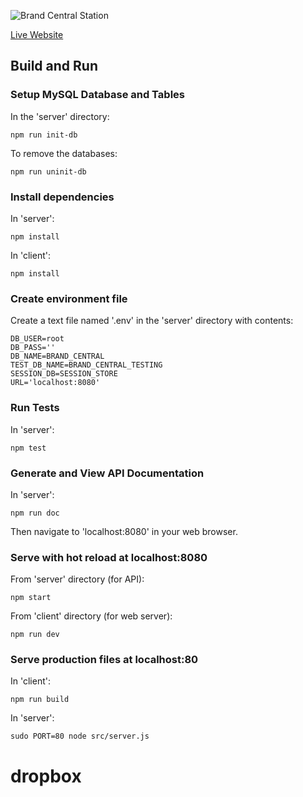 ![Brand Central Station](https://github.com/evan-bradley/brandcentralstation/blob/master/client/src/assets/brand_central_full.png)

[Live Website](http://brandcentral.xyz/)

## Build and Run

### Setup MySQL Database and Tables
In the 'server' directory:
```
npm run init-db
```

To remove the databases:
```
npm run uninit-db
```

### Install dependencies
In 'server':
```
npm install
```

In 'client':
```
npm install
```

### Create environment file
Create a text file named '.env' in the 'server' directory with contents:
```
DB_USER=root
DB_PASS=''
DB_NAME=BRAND_CENTRAL
TEST_DB_NAME=BRAND_CENTRAL_TESTING
SESSION_DB=SESSION_STORE
URL='localhost:8080'
```

### Run Tests
In 'server':
```
npm test
```

### Generate and View API Documentation
In 'server':
```
npm run doc 
```
Then navigate to 'localhost:8080' in your web browser.

### Serve with hot reload at localhost:8080
From 'server' directory (for API):
```
npm start
```

From 'client' directory (for web server):
```
npm run dev
```

### Serve production files at localhost:80
In 'client':
```
npm run build
```

In 'server':
```
sudo PORT=80 node src/server.js
```
# dropbox
